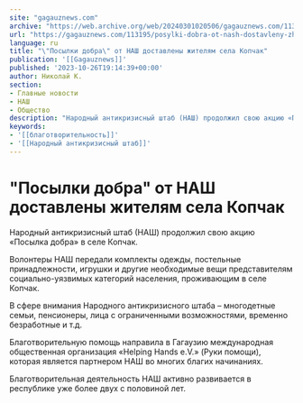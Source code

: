 ```yaml
---
site: "gagauznews.com"
archive: "https://web.archive.org/web/20240301020506/gagauznews.com/113195/posylki-dobra-ot-nash-dostavleny-zhitelyam-sela-kopchak.html"
url: "https://gagauznews.com/113195/posylki-dobra-ot-nash-dostavleny-zhitelyam-sela-kopchak.html"
language: ru
title: "\"Посылки добра\" от НАШ доставлены жителям села Копчак"
publication: '[[Gagauznews]]'
published: '2023-10-26T19:14:39+00:00'
author: Николай К.
section:
- Главные новости
- НАШ
- Общество
description: "Народный антикризисный штаб (НАШ) продолжил свою акцию «Посылка добра» в селе Копчак. Волонтеры НАШ передали комплекты одежды, постельные принадлежности, игрушки и другие необходимые вещи представителям социально-уязвимых категорий населения, проживающим в селе Копчак. В сфере внимания Народного антикризисного штаба – многодетные семьи, пенсионеры, лица с ограниченными возможностями, временно безработные и т.д. Благотворительную помощь направила в Гагаузию международная общественная организация «Helping Hands e.V.» (Руки помощи), которая является партнером НАШ во многих благих начинаниях. Благотворительная деятельность НАШ активно развивается в республике уже более двух с половиной лет."
keywords:
- '[[благотворительность]]'
- '[[Народный антикризисный штаб]]'
---
```


# "Посылки добра" от НАШ доставлены жителям села Копчак

Народный антикризисный штаб (НАШ) продолжил свою акцию «Посылка добра» в селе Копчак.

Волонтеры НАШ передали комплекты одежды, постельные принадлежности, игрушки и другие необходимые вещи представителям социально-уязвимых категорий населения, проживающим в селе Копчак.

В сфере внимания Народного антикризисного штаба – многодетные семьи, пенсионеры, лица с ограниченными возможностями, временно безработные и т.д.

Благотворительную помощь направила в Гагаузию международная общественная организация «Helping Hands e.V.» (Руки помощи), которая является партнером НАШ во многих благих начинаниях.

Благотворительная деятельность НАШ активно развивается в республике уже более двух с половиной лет.